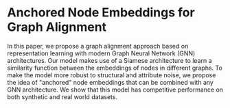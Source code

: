 # Anchored Node Embeddings for Graph Alignment

In this paper, we propose a graph alignment approach based on representation learning with modern Graph Neural Network (GNN) architectures. Our model makes use of a Siamese architecture to learn a similarity function between the embeddings of nodes in different graphs. To make the model more robust to structural and attribute noise, we propose the idea of "anchored" node embeddings that can be combined with any GNN architecture. We show that this model has competitive performance on both synthetic and real world datasets.

